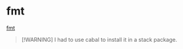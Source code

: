 # fmt

[fmt](https://hackage.haskell.org/package/fmt-0.6.3.0/docs/Fmt.html)

>[!WARNING] I had to use cabal to install it in a stack package.

